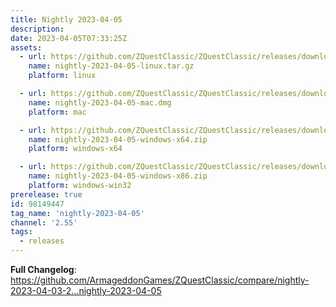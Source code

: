 ```yaml
---
title: Nightly 2023-04-05
description: 
date: 2023-04-05T07:33:25Z
assets: 
  - url: https://github.com/ZQuestClassic/ZQuestClassic/releases/download/nightly-2023-04-05/nightly-2023-04-05-linux.tar.gz
    name: nightly-2023-04-05-linux.tar.gz
    platform: linux

  - url: https://github.com/ZQuestClassic/ZQuestClassic/releases/download/nightly-2023-04-05/nightly-2023-04-05-mac.dmg
    name: nightly-2023-04-05-mac.dmg
    platform: mac

  - url: https://github.com/ZQuestClassic/ZQuestClassic/releases/download/nightly-2023-04-05/nightly-2023-04-05-windows-x64.zip
    name: nightly-2023-04-05-windows-x64.zip
    platform: windows-x64

  - url: https://github.com/ZQuestClassic/ZQuestClassic/releases/download/nightly-2023-04-05/nightly-2023-04-05-windows-x86.zip
    name: nightly-2023-04-05-windows-x86.zip
    platform: windows-win32
prerelease: true
id: 98149447
tag_name: 'nightly-2023-04-05'
channel: '2.55'
tags:
  - releases
---
```


**Full Changelog**: https://github.com/ArmageddonGames/ZQuestClassic/compare/nightly-2023-04-03-2...nightly-2023-04-05
